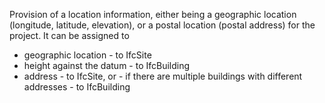 ﻿Provision of a location information, either being a geographic location (longitude, latitude, elevation), or a postal location (postal address) for the project. It can be assigned to

*  geographic location - to IfcSite
*  height against the datum - to IfcBuilding
*  address - to IfcSite, or - if there are multiple buildings with different addresses - to IfcBuilding
